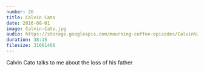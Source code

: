 ```yaml
---
number: 26
title: Calvin Cato
date: 2016-08-01
image: Calvin-Cato.jpg
audio: https://storage.googleapis.com/mourning-coffee-episodes/Calvin%20Cato%20Release.mp3: 
duration: 38:15
filesize: 31661466 
---
```


Calvin Cato talks to me about the loss of his father
